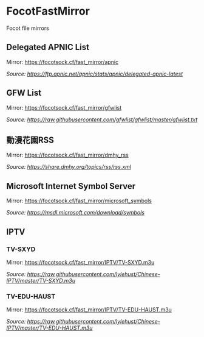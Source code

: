 # FocotFastMirror
Focot file mirrors

## Delegated APNIC List

Mirror: https://focotsock.cf/fast_mirror/apnic

*Source: https://ftp.apnic.net/apnic/stats/apnic/delegated-apnic-latest*

## GFW List

Mirror: https://focotsock.cf/fast_mirror/gfwlist

*Source: https://raw.githubusercontent.com/gfwlist/gfwlist/master/gfwlist.txt*

## 動漫花園RSS

Mirror: https://focotsock.cf/fast_mirror/dmhy_rss

*Source: https://share.dmhy.org/topics/rss/rss.xml*

## Microsoft Internet Symbol Server

Mirror: https://focotsock.cf/fast_mirror/microsoft_symbols

*Source: https://msdl.microsoft.com/download/symbols*

## IPTV

### TV-SXYD

Mirror: https://focotsock.cf/fast_mirror/IPTV/TV-SXYD.m3u

*Source: https://raw.githubusercontent.com/lylehust/Chinese-IPTV/master/TV-SXYD.m3u*

### TV-EDU-HAUST

Mirror: https://focotsock.cf/fast_mirror/IPTV/TV-EDU-HAUST.m3u

*Source: https://raw.githubusercontent.com/lylehust/Chinese-IPTV/master/TV-EDU-HAUST.m3u*

